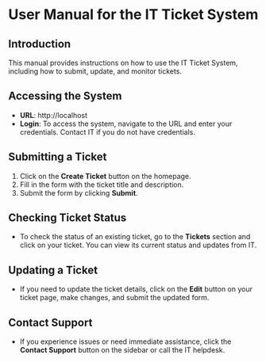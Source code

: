# User Manual for the IT Ticket System

## Introduction
This manual provides instructions on how to use the IT Ticket System, including how to submit, update, and monitor tickets.

## Accessing the System
- **URL**: http://localhost
- **Login**: To access the system, navigate to the URL and enter your credentials. Contact IT if you do not have credentials.

## Submitting a Ticket
1. Click on the **Create Ticket** button on the homepage.
2. Fill in the form with the ticket title and description.
3. Submit the form by clicking **Submit**.

## Checking Ticket Status
- To check the status of an existing ticket, go to the **Tickets** section and click on your ticket. You can view its current status and updates from IT.

## Updating a Ticket
- If you need to update the ticket details, click on the **Edit** button on your ticket page, make changes, and submit the updated form.

## Contact Support
- If you experience issues or need immediate assistance, click the **Contact Support** button on the sidebar or call the IT helpdesk.